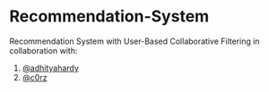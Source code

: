 # Recommendation-System
Recommendation System with User-Based Collaborative Filtering
in collaboration with:
1. [@adhityahardy](https://www.github.com/adhityahardy)
2. [@c0rz](https://www.github.com/c0rz)


